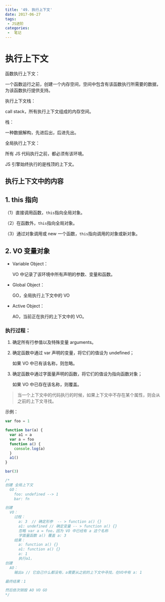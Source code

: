 ```yaml
---
title: '49. 执行上下文'
date: 2017-06-27
tags:
 - JS进阶
categories:
 -  笔记
---
```



# 执行上下文

函数执行上下文：

一个函数运行之前，创建一个内存空间，空间中包含有该函数执行所需要的数据，为该函数执行提供支持。

执行上下文栈：

call stack，所有执行上下文组成的内存空间。

栈：

一种数据解构，先进后出，后进先出。

全局执行上下文：

所有 JS 代码执行之前，都必须有该环境。

JS 引擎始终执行的是栈顶的上下文。

## 执行上下文中的内容

## 1. this 指向

（1）直接调用函数，`this`指向全局对象。

（2）在函数外，`this`指向全局对象。

（3）通过对象调用或 new 一个函数，`this`指向调用的对象或新对象。

## 2. VO 变量对象

- Variable Object：

  VO 中记录了该环境中所有声明的参数、变量和函数。

- Global Object：

  GO，全局执行上下文中的 VO

- Active Object：

  AO，当前正在执行的上下文中的 VO。

### 执行过程：

1. 确定所有行参值以及特殊变量 arguments。

2. 确定函数中通过 var 声明的变量，将它们的值设为 undefined；

   如果 VO 中已有该名称，则忽略。

3. 确定函数中通过字面量声明的函数，将它们的值设为指向函数对象；

   如果 VO 中已存在该名称，则覆盖。

> 当一个上下文中的代码执行的时候，如果上下文中不存在某个属性，则会从之前的上下文寻找。

示例：

```js
var foo = 1

function bar(a) {
  var a1 = a
  var a = foo
  function a() {
    console.log(a)
  }
  a1()
}

bar(3)

/*
创建 全局上下文
  GO：
    foo: undefined --> 1
    bar: fn

创建 
  VO：
    过程：
      a: 3  // 确定形参  -- > function a() {}
      a1: undefined // 确定变量 -- > function a() {}
      忽略 var a = foo，因为 VO 中已经有 a 这个名称
      字面量函数 a() 覆盖 a: 3
    结果：
      a: function a() {}
      a1: function a() {}
      a: 1
      执行a1，
创建
  AO：
    输出a // 它自己什么都没有，a需要从之前的上下文中寻找，在VO中有 a: 1

最终结果：1

然后依次销毁 AO VO GO
*/
```
